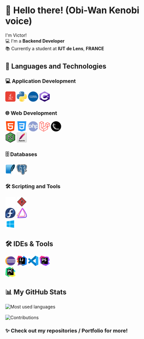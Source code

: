 # 👋 Hello there! (Obi-Wan Kenobi voice)

I'm Victor!  
💻 I'm a **Backend Developer**  
📚 Currently a student at **IUT de Lens**, **FRANCE**



## 🚀 Languages and Technologies

### 💻 Application Development
<img src="./icon/java.png" alt="Java" width="32" height="32"/> <img src="./icon/python.png" alt="Python" width="32" height="32"/>
<img src="./icon/cobol.png" alt="Cobol" width="32" height="32"/> <img src="./icon/csharp.png" alt="csharp" width="32" height="32"/>

### 🌐 Web Development
<img src="./icon/html.png" alt="HTML" width="32" height="32"/> <img src="./icon/css.png" alt="CSS" width="32" height="32"/> 
<img src="./icon/php.png" alt="PHP" width="32" height="32"/>
<img src="./icon/laravel.png" alt="Laravel" width="32" height="32"/> <img src="./icon/flask.png" alt="Flask" width="32" height="32"/>  
<img src="./icon/nginx.png" alt="NGINX" width="32" height="32"/> <img src="./icon/apache.png" alt="Apache" width="32" height="32"/>

### 🗄️ Databases
<img src="./icon/sqlite.png" alt="SQLite" width="32" height="32"/> <img src="./icon/psql.png" alt="PostgreSQL" width="32" height="32"/>

### 🛠️ Scripting and Tools
<img src="./icon/bash.png" alt="Bash" width="32" height="32"/> <img src="./icon/git.png" alt="Git" width="32" height="32"/>  
<img src="./icon/fedora.png" alt="Fedora" width="32" height="32"/> <img src="./icon/endeavouros.png" alt="EndeavourOS" width="32" height="32"/>  
<img src="./icon/windows.png" alt="Windows" width="32" height="32"/>

## 🛠️ IDEs & Tools
<img src="./icon/eclipse.png" alt="Eclipse" width="32" height="32"/> <img src="./icon/intellijidea.png" alt="IntelliJ IDEA" width="32" height="32"/> 
<img src="./icon/vscode.png" alt="VS Code" width="32" height="32"/> <img src="./icon/phpstorm.png" alt="PHPStorm" width="32" height="32"/>  
<img src="./icon/pycharm.png" alt="PyCharm" width="32" height="32"/>



## 📊 My GitHub Stats

![Most used languages](https://github-readme-stats.vercel.app/api/top-langs/?username=VictorWbn&theme=dark&hide_border=false&include_all_commits=false&count_private=false&layout=compact)<br/>
<br/>
![Contributions](https://github-readme-streak-stats.herokuapp.com/?user=VictorWbn&theme=dark&hide_border=false)


### ✨ Check out my repositories / Portfolio for more!
